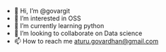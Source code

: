 - 👋 Hi, I’m @govargit
- 👀 I’m interested in OSS
- 🌱 I’m currently learning python
- 💞️ I’m looking to collaborate on Data science
- 📫 How to reach me aturu.govardhan@gmail.com

<!---
govargit/govargit is a ✨ special ✨ repository because its `README.md` (this file) appears on your GitHub profile.
You can click the Preview link to take a look at your changes.
--->
